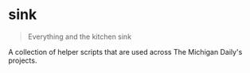# sink

> Everything and the kitchen sink

A collection of helper scripts that are used across The Michigan Daily's
projects.
